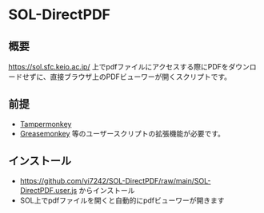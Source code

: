 # SOL-DirectPDF
## 概要
https://sol.sfc.keio.ac.jp/ 上でpdfファイルにアクセスする際にPDFをダウンロードせずに、直接ブラウザ上のPDFビューワーが開くスクリプトです。

## 前提
- [Tampermonkey](https://chrome.google.com/webstore/detail/tampermonkey/dhdgffkkebhmkfjojejmpbldmpobfkfo)
- [Greasemonkey](https://addons.mozilla.org/ja/firefox/addon/greasemonkey/) 
等のユーザースクリプトの拡張機能が必要です。

## インストール
- https://github.com/yi7242/SOL-DirectPDF/raw/main/SOL-DirectPDF.user.js からインストール
- SOL上でpdfファイルを開くと自動的にpdfビューワーが開きます